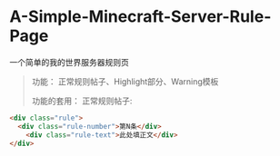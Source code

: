 # A-Simple-Minecraft-Server-Rule-Page
一个简单的我的世界服务器规则页

> 功能：
> 正常规则帖子、Highlight部分、Warning模板
>
> 功能的套用：
>   正常规则帖子:

```HTML
<div class="rule">
  <div class="rule-number">第N条</div>
    <div class="rule-text">此处填正文</div>
</div>
```
